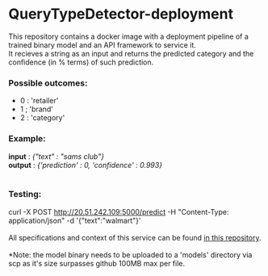# QueryTypeDetector-deployment
This repository contains a docker image with a deployment pipeline of a trained binary model and an API framework to service it.<br>
It recieves a string as an input and returns the predicted category and the confidence (in % terms) of such prediction.<br>
### Possible outcomes: 
 - 0 : 'retailer'
 - 1 ; 'brand'
 - 2 : 'category'

### Example:
<b>input</b> : <i>{"text" : "sams club"}</i><br>
<b>output</b> : <i>{'prediction' : 0, 'confidence' : 0.993}</i>
<br><br>
### Testing:
curl -X POST http://20.51.242.109:5000/predict -H "Content-Type: application/json" -d '{"text":"walmart"}'
<br><br>
All specifications and context of this service can be found <a href="https://github.com/federico2001/QueryTypeDetector/tree/main">in this repository</a>.
<br><br>
*Note: the model binary needs to be uploaded to a 'models' directory via scp as it's size surpasses github 100MB max per file.
